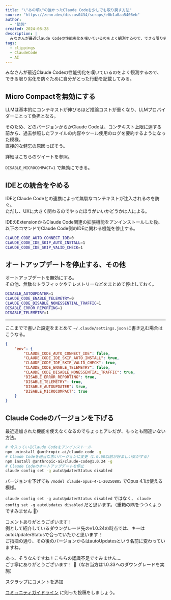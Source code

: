 ```yaml
---
title: "\"あの頃\"の強かったClaude Codeを少しでも取り戻す方法"
source: "https://zenn.dev/discus0434/scraps/e0b1a0aa5406eb"
author:
  - "動詞"
created: 2024-08-28
description: |
  みなさんが最近Claude Codeの性能劣化を嘆いているのをよく観測するので、できる限り劣化を防ぐために自分がとった行動を記載してみる。
tags:
  - clippings
  - ClaudeCode
  - AI
---
```

みなさんが最近Claude Codeの性能劣化を嘆いているのをよく観測するので、できる限り劣化を防ぐために自分がとった行動を記載してみる。

## Micro Compactを無効にする

LLMは基本的にコンテキストが伸びるほど推論コストが重くなり、LLMプロバイダーにとって負担となる。

そのため、どのバージョンからかClaude Codeは、コンテキスト上限に達する前から、過去参照したファイルの内容やツール使用のログを要約するようになった模様。  
直接的な健忘の原因っぽそう。

詳細はこちらのツイートを参照。

`DISABLE_MICROCOMPACT=1` で無効にできる。

## IDEとの統合をやめる

IDEとClaude Codeとの連携によって無駄なコンテキストが注入されるのを防ぐ。  
ただし、UXに大きく関わるのでやったほうがいいかどうかは人による。

IDEのExtensionからClaude Code関連の拡張機能をアンインストールした後、以下のコマンドでClaude Code側のIDEに関わる機能を停止する。

```bash
CLAUDE_CODE_AUTO_CONNECT_IDE=0
CLAUDE_CODE_IDE_SKIP_AUTO_INSTALL=1
CLAUDE_CODE_IDE_SKIP_VALID_CHECK=1
```

## オートアップデートを停止する、その他

オートアップデートを無効にする。  
その他、無駄なトラフィックやテレメトリーなどをまとめて停止しておく。

```bash
DISABLE_AUTOUPDATER=1
CLAUDE_CODE_ENABLE_TELEMETRY=0
CLAUDE_CODE_DISABLE_NONESSENTIAL_TRAFFIC=1
DISABLE_ERROR_REPORTING=1
DISABLE_TELEMETRY=1
```

---

ここまでで書いた設定をまとめて `~/.claude/settings.json` に書き込む場合はこうなる。

```json
{
    "env": {
        "CLAUDE_CODE_AUTO_CONNECT_IDE": false,
        "CLAUDE_CODE_IDE_SKIP_AUTO_INSTALL": true,
        "CLAUDE_CODE_IDE_SKIP_VALID_CHECK": true,
        "CLAUDE_CODE_ENABLE_TELEMETRY": false,
        "CLAUDE_CODE_DISABLE_NONESSENTIAL_TRAFFIC": true,
        "DISABLE_ERROR_REPORTING": true,
        "DISABLE_TELEMETRY": true,
        "DISABLE_AUTOUPDATER": true,
        "DISABLE_MICROCOMPACT": true
    }
}
```

## Claude Codeのバージョンを下げる

最近追加された機能を使えなくなるのでちょっとアレだが、もっとも間違いない方法。

```bash
# 今入っているClaude Codeをアンインストール
npm uninstall @anthropic-ai/claude-code -g
# Claude Codeを適当な古いバージョンに変更（1.0.60以前が好ましい気がする）
npm install @anthropic-ai/claude-code@1.0.24 -g
# Claude Codeのオートアップデートを停止
claude config set -g autoUpdaterStatus disabled
```

バージョンを下げても `/model claude-opus-4-1-20250805` でOpus 4.1は使える模様。

`claude config set -g autoUpdaterStatus disabled` ではなく、 `claude config set -g autoUpdates disabled` だと思います。（重箱の隅をつつくようですみません 🙏）

コメントありがとうございます！  
例として紹介しているダウングレード先のv1.0.24の時点では、キーはautoUpdaterStatusで合っていたかと思います！  
ご指摘の通り、その後のバージョンからはautoUpdatesという名前に変わっていますね。

あっ、そうなんですね！こちらの認識不足ですみません....  
ご丁寧にありがとうございます！ 🙏（なお当方は1.0.33へのダウングレードを実施）

スクラップにコメントを追加  

[コミュニティガイドライン](https://zenn.dev/guideline) に則った投稿をしましょう。
